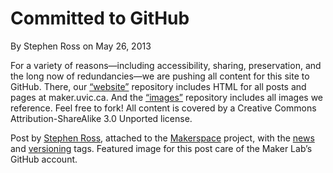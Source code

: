 # Committed to GitHub

By Stephen Ross on May 26, 2013 

<p>For a variety of reasons&#8212;including accessibility, sharing, preservation, and the long now of redundancies&#8212;we are pushing all content for this site to GitHub. There, our <a title="learn more" href="https://github.com/uvicmakerlab/website" target="_blank">&#8220;website&#8221;</a> repository includes HTML for all posts and pages at maker.uvic.ca. And the <a title="learn more" href="https://github.com/uvicmakerlab/images" target="_blank">&#8220;images&#8221;</a> repository includes all images we reference. Feel free to fork! All content is covered by a Creative Commons Attribution-ShareAlike 3.0 Unported license.</p>
<p>Post by <a title="learn more" href="http://maker.uvic.ca/author/stephen/">Stephen Ross</a>, attached to the <a title="learn more" href="http://maker.uvic.ca/category/makerspace">Makerspace</a> project, with the <a title="learn more" href="http://maker.uvic.ca/tag/news/">news</a> and <a title="learn more" href="http://maker.uvic.ca/tag/versioning">versioning</a> tags. Featured image for this post care of the Maker Lab&#8217;s GitHub account.</p>

